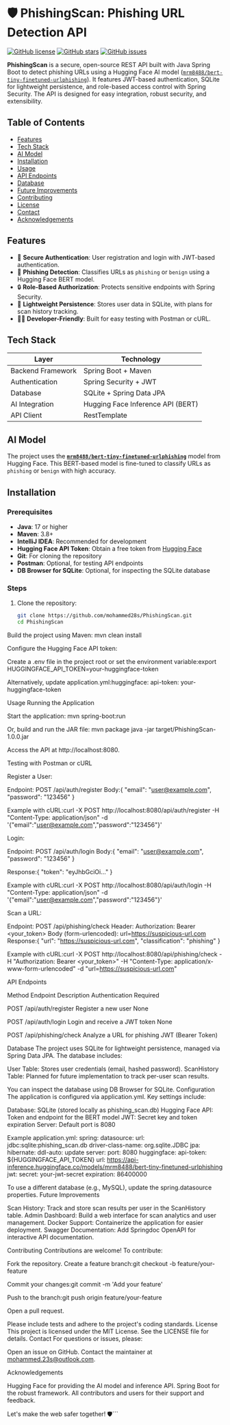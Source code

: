 # 🛡️ PhishingScan: Phishing URL Detection API

[![GitHub license](https://img.shields.io/badge/license-MIT-blue.svg)](https://github.com/mohammed28s/PhishingScan/blob/main/LICENSE)
[![GitHub stars](https://img.shields.io/github/stars/mohammed28s/PhishingScan)](https://github.com/mohammed28s/PhishingScan/stargazers)
[![GitHub issues](https://img.shields.io/github/issues/mohammed28s/PhishingScan)](https://github.com/mohammed28s/PhishingScan/issues)

**PhishingScan** is a secure, open-source REST API built with Java Spring Boot to detect phishing URLs using a Hugging Face AI model ([`mrm8488/bert-tiny-finetuned-urlphishing`](https://huggingface.co/mrm8488/bert-tiny-finetuned-urlphishing)). It features JWT-based authentication, SQLite for lightweight persistence, and role-based access control with Spring Security. The API is designed for easy integration, robust security, and extensibility.

## Table of Contents

- [Features](#features)
- [Tech Stack](#tech-stack)
- [AI Model](#ai-model)
- [Installation](#installation)
- [Usage](#usage)
- [API Endpoints](#api-endpoints)
- [Database](#database)
- [Future Improvements](#future-improvements)
- [Contributing](#contributing)
- [License](#license)
- [Contact](#contact)
- [Acknowledgements](#acknowledgements)

## Features

- 🔐 **Secure Authentication**: User registration and login with JWT-based authentication.
- 🧪 **Phishing Detection**: Classifies URLs as `phishing` or `benign` using a Hugging Face BERT model.
- 🔒 **Role-Based Authorization**: Protects sensitive endpoints with Spring Security.
- 💾 **Lightweight Persistence**: Stores user data in SQLite, with plans for scan history tracking.
- 🧑‍💻 **Developer-Friendly**: Built for easy testing with Postman or cURL.

## Tech Stack

| Layer             | Technology                          |
|-------------------|-------------------------------------|
| Backend Framework | Spring Boot + Maven                 |
| Authentication    | Spring Security + JWT               |
| Database          | SQLite + Spring Data JPA            |
| AI Integration    | Hugging Face Inference API (BERT)   |
| API Client        | RestTemplate                        |

## AI Model

The project uses the [**`mrm8488/bert-tiny-finetuned-urlphishing`**](https://huggingface.co/mrm8488/bert-tiny-finetuned-urlphishing) model from Hugging Face. This BERT-based model is fine-tuned to classify URLs as `phishing` or `benign` with high accuracy.

## Installation

### Prerequisites

- **Java**: 17 or higher
- **Maven**: 3.8+
- **IntelliJ IDEA**: Recommended for development
- **Hugging Face API Token**: Obtain a free token from [Hugging Face](https://huggingface.co/)
- **Git**: For cloning the repository
- **Postman**: Optional, for testing API endpoints
- **DB Browser for SQLite**: Optional, for inspecting the SQLite database

### Steps

1. Clone the repository:
   ```bash
   git clone https://github.com/mohammed28s/PhishingScan.git
   cd PhishingScan


Build the project using Maven:
mvn clean install


Configure the Hugging Face API token:

Create a .env file in the project root or set the environment variable:export HUGGINGFACE_API_TOKEN=your-huggingface-token


Alternatively, update application.yml:huggingface:
  api-token: your-huggingface-token





Usage
Running the Application

Start the application:
mvn spring-boot:run

Or, build and run the JAR file:
mvn package
java -jar target/PhishingScan-1.0.0.jar


Access the API at http://localhost:8080.


Testing with Postman or cURL

Register a User:

Endpoint: POST /api/auth/register
Body:{
  "email": "user@example.com",
  "password": "123456"
}


Example with cURL:curl -X POST http://localhost:8080/api/auth/register -H "Content-Type: application/json" -d '{"email":"user@example.com","password":"123456"}'




Login:

Endpoint: POST /api/auth/login
Body:{
  "email": "user@example.com",
  "password": "123456"
}


Response:{
  "token": "eyJhbGciOi..."
}


Example with cURL:curl -X POST http://localhost:8080/api/auth/login -H "Content-Type: application/json" -d '{"email":"user@example.com","password":"123456"}'




Scan a URL:

Endpoint: POST /api/phishing/check
Header: Authorization: Bearer <your_token>
Body (form-urlencoded): url=https://suspicious-url.com
Response:{
  "url": "https://suspicious-url.com",
  "classification": "phishing"
}


Example with cURL:curl -X POST http://localhost:8080/api/phishing/check -H "Authorization: Bearer <your_token>" -H "Content-Type: application/x-www-form-urlencoded" -d "url=https://suspicious-url.com"





API Endpoints



Method
Endpoint
Description
Authentication Required



POST
/api/auth/register
Register a new user
None


POST
/api/auth/login
Login and receive a JWT token
None


POST
/api/phishing/check
Analyze a URL for phishing
JWT (Bearer Token)


Database
The project uses SQLite for lightweight persistence, managed via Spring Data JPA. The database includes:

User Table: Stores user credentials (email, hashed password).
ScanHistory Table: Planned for future implementation to track per-user scan results.

You can inspect the database using DB Browser for SQLite.
Configuration
The application is configured via application.yml. Key settings include:

Database: SQLite (stored locally as phishing_scan.db)
Hugging Face API: Token and endpoint for the BERT model
JWT: Secret key and token expiration
Server: Default port is 8080

Example application.yml:
spring:
  datasource:
    url: jdbc:sqlite:phishing_scan.db
    driver-class-name: org.sqlite.JDBC
  jpa:
    hibernate:
      ddl-auto: update
server:
  port: 8080
huggingface:
  api-token: ${HUGGINGFACE_API_TOKEN}
  url: https://api-inference.huggingface.co/models/mrm8488/bert-tiny-finetuned-urlphishing
jwt:
  secret: your-jwt-secret
  expiration: 86400000

To use a different database (e.g., MySQL), update the spring.datasource properties.
Future Improvements

Scan History: Track and store scan results per user in the ScanHistory table.
Admin Dashboard: Build a web interface for scan analytics and user management.
Docker Support: Containerize the application for easier deployment.
Swagger Documentation: Add Springdoc OpenAPI for interactive API documentation.

Contributing
Contributions are welcome! To contribute:

Fork the repository.
Create a feature branch:git checkout -b feature/your-feature


Commit your changes:git commit -m 'Add your feature'


Push to the branch:git push origin feature/your-feature


Open a pull request.

Please include tests and adhere to the project's coding standards.
License
This project is licensed under the MIT License. See the LICENSE file for details.
Contact
For questions or issues, please:

Open an issue on GitHub.
Contact the maintainer at mohammed.23s@outlook.com.

Acknowledgements

Hugging Face for providing the AI model and inference API.
Spring Boot for the robust framework.
All contributors and users for their support and feedback.

Let's make the web safer together! 🛡️```
